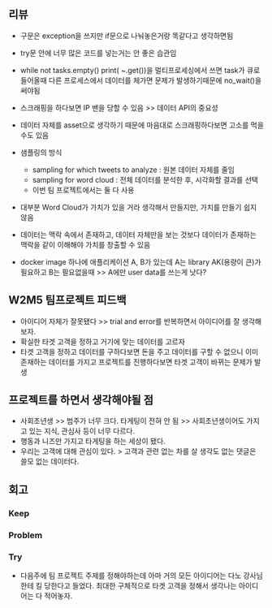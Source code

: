 ## 리뷰
- 구문은 exception을 쓰지만 if문으로 나눠놓은거랑 똑같다고 생각하면됨
- try문 안에 너무 많은 코드를 넣는거는 안 좋은 습관임
- while not tasks.empty() print( ~.get())을 멀티프로세싱에서 쓰면 task가 큐로 들어올때 다른 프로세스에서 데이터를 체가면 문제가 발생하기때문에 no_wait()을 써야됨
- 스크래핑을 하다보면 IP 밴을 당할 수 있음 >> 데이터 API의 중요성
- 데이터 자체를 asset으로 생각하기 때문에 마음대로 스크래핑하다보면 고소를 먹을 수도 있음

- 샘플링의 방식
  - sampling for which tweets to analyze : 원본 데이터 자체를 줄임
  - sampling for word cloud : 전체 데이터를 분석한 후, 시각화할 결과를 선택
  - 이번 팀 프로젝트에서는 둘 다 사용
 
- 대부분 Word Cloud가 가치가 있을 거라 생각해서 만들지만, 가치를 만들기 쉽지 않음
- 데이터는 맥락 속에서 존재하고, 데이터 자체만을 보는 것보다 데이터가 존재하는 맥락을 같이 이해해야 가치를 창출할 수 있음

- docker image 하나에 애플리케이션 A, B가 있는데 A는 library AK(용량이 큰)가 필요하고 B는 필요없을때 >> A에만 user data를 쓰는게 낫다?

## W2M5 팀프로젝트 피드백
- 아이디어 자체가 잘못됐다 >> trial and error를 반복하면서 아이디어를 잘 생각해보자.
- 확실한 타겟 고객을 정하고 거기에 맞는 데이터를 고르자
- 타겟 고객을 정하고 데이터를 구하다보면 돈을 주고 데이터를 구할 수 없으니 이미 존재하는 데이터를 가지고 프로젝트를 진행하다보면 타겟 고객이 바뀌는 문제가 발생

## 프로젝트를 하면서 생각해야될 점
- 사회초년생 >> 범주가 너무 크다. 타게팅이 전혀 안 됨 >> 사회초년생이어도 가지고 있는 지식, 관심사 등이 너무 다르다.
- 행동과 니즈만 가지고 타게팅을 하는 세상이 됐다.
- 우리는 고객에 대해 관심이 있다. > 고객과 관련 없는 차를 살 생각도 없는 댓글은 쓸모 없는 데이터다.


## 회고
  
### Keep

### Problem


### Try
- 다음주에 팀 프로젝트 주제를 정해야하는데 아마 거의 모든 아이디어는 다노 강사님한테 킬 당한다고 들었다. 최대한 구체적으로 타겟 고객을 정해서 생각나는 아이디어는 다 적어놓자.
